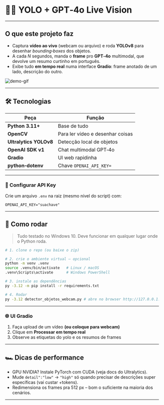 # 📸🦾 YOLO + GPT‑4o Live Vision
---

## O que este projeto faz

* Captura **vídeo ao vivo** (webcam ou arquivo) e roda **YOLOv8** para desenhar *bounding‑boxes* dos objetos.
* A cada *N* segundos, manda o **frame** pro **GPT‑4o** multimodal, que devolve um resumo curtinho em português.
* Exibe tudo **em tempo real** numa interface **Gradio**: frame anotado de um lado, descrição do outro.

![demo-gif](docs/demo.gif)

---

## 🛠️ Tecnologias

| Peça                   | Função                                           |
| ---------------------- | ------------------------------------------------ |
| **Python 3.11+**       | Base de tudo                                     |
| **OpenCV**             | Para ler vídeo e desenhar coisas                 |
| **Ultralytics YOLOv8** | Detecção local de objetos                        |
| **OpenAI SDK v1**      | Chat multimodal GPT‑4o                           |
| **Gradio**             | UI web rapidinha                                 |
| **python‑dotenv**      | Chave `OPENAI_API_KEY=`                          |

---

### 🔑 Configurar API Key

Crie um arquivo `.env` na raiz (mesmo nível do script) com:

```
OPENAI_API_KEY="suachave"
```

---

## 🚀 Como rodar

> Tudo testado no Windows 10. Deve funcionar em qualquer lugar onde o Python roda.

```bash
# 1. clone o repo (ou baixe o zip)

# 2. crie o ambiente virtual — opcional
python -m venv .venv
source .venv/bin/activate   # Linux / macOS
.venv\Scripts\activate      # Windows PowerShell

# 3. instale as dependências
py -3.12 -m pip install -r requirements.txt

# 4. Rodar
py -3.12 detector_objetos_webcam.py # abre no browser http://127.0.0.1:7860

```

---

### 🌐 UI Gradio

1. Faça upload de um vídeo **(ou coloque para webcam)**
2. Clique em **Processar em tempo real**
3. Observe as etiquetas do yolo e os resumos de frames

---

## 🏎️ Dicas de performance

* GPU NVIDIA? Instale PyTorch com CUDA (veja docs do Ultralytics).
* Mude `detail":"low"` → `"high"` só quando precisar de descrições super específicas (vai custar +tokens).
* Redimensiona os frames pra 512 px – bom o suficiente na maioria dos cenários.

---
